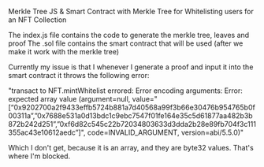 Merkle Tree JS & Smart Contract with Merkle Tree for Whitelisting users for an NFT Collection

The index.js file contains the code to generate the merkle tree, leaves and proof
The .sol file contains the smart contract that will be used (after we make it work with the merkle tree)

Currently my issue is that I whenever I generate a proof and input it into the smart contract it throws the following error:

"transact to NFT.mintWhitelist errored: Error encoding arguments: Error: expected array value (argument=null, value="[“0x9202700a2f9433effb5724b881a7d40568a99f3b66e30476b954765b0f00311a”,”0x7688e531a0d13bdc1c9ebc7547f01fe164e35c5d61877aa482b3b872b242d251”,”0xf6d82c545c22b72034803633d3dda2b28e89fb704f3c111355ac43e10612aedc”]", code=INVALID_ARGUMENT, version=abi/5.5.0)"

Which I don't get, because it is an array, and they are byte32 values. That's where I'm blocked.